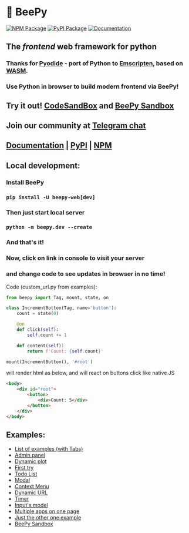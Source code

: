 # 🐝 BeePy

[![NPM Package](https://img.shields.io/npm/v/@kor0p/beepy)](https://www.npmjs.com/package/@kor0p/beepy)
[![PyPI Package](https://img.shields.io/pypi/v/beepy-web.svg)](https://pypi.org/project/beepy-web/)
[![Documentation](https://cdn.jsdelivr.net/gh/Andre601/devins-badges@v3.x-mkdocs-material/assets/compact-minimal/built-with/mkdocs-material_vector.svg)](https://bee-py.readthedocs.io/en/latest/)

## The _frontend_ web framework for python
### Thanks for [Pyodide](https://pyodide.org/) - port of Python to [Emscripten](https://emscripten.org/), based on [WASM](https://webassembly.org/).
### Use Python in browser to build modern frontend via BeePy!

## Try it out! [CodeSandBox](https://codesandbox.io/s/beepy-two-synced-counters-k5sm9j) and [BeePy Sandbox](https://kor0p.github.io/BeePy-examples/sandbox)

## Join our community at [Telegram chat](https://t.me/bee_py/)
## [Documentation](https://kor0p.github.io/BeePy-examples/sandbox) | [PyPI](https://pypi.org/project/beepy-web/) | [NPM](https://www.npmjs.com/package/@kor0p/beepy)

## Local development:
### Install BeePy
### `pip install -U beepy-web[dev]`
### Then just start local server
### `python -m beepy.dev --create`
### And that's it!

### Now, click on link in console to visit your server
### and change code to see updates in browser in no time!

Code (custom_url.py from examples):
```python
from beepy import Tag, mount, state, on

class IncrementButton(Tag, name='button'):
    count = state(0)

    @on
    def click(self):
        self.count += 1

    def content(self):
        return f'Count: {self.count}'

mount(IncrementButton(), '#root')
```
will render html as below, and will react on buttons click like native JS
```html
<body>
    <div id="root">
        <button>
            <div>Count: 5</div>
        </button>
    </div>
</body>
```

## Examples:
- [List of examples (with Tabs)](https://beepy-web-ba63e5a12994.herokuapp.com/e/)
- [Admin panel](https://beepy-web-ba63e5a12994.herokuapp.com/e/admin)
- [Dynamic plot](https://beepy-web-ba63e5a12994.herokuapp.com/e/plot)
- [First try](https://beepy-web-ba63e5a12994.herokuapp.com/e/buttons)
- [Todo List](https://beepy-web-ba63e5a12994.herokuapp.com/e/todos)
- [Modal](https://beepy-web-ba63e5a12994.herokuapp.com/e/modal)
- [Context Menu](https://beepy-web-ba63e5a12994.herokuapp.com/e/context-menu)
- [Dynamic URL](https://beepy-web-ba63e5a12994.herokuapp.com/e/dynamic-url)
- [Timer](https://beepy-web-ba63e5a12994.herokuapp.com/e/timer)
- [Input's model](https://beepy-web-ba63e5a12994.herokuapp.com/e/text-sync)
- [Multiple apps on one page](https://beepy-web-ba63e5a12994.herokuapp.com/multiple-apps)
- [Just the other one example](https://beepy-web-ba63e5a12994.herokuapp.com/e/custom_url)
- [BeePy Sandbox](https://kor0p.github.io/BeePy-examples/sandbox)
